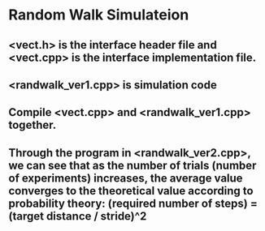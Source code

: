 # Random Walk Simulateion

## <vect.h> is the interface header file and <vect.cpp> is the interface implementation file.

## <randwalk_ver1.cpp> is simulation code

## Compile <vect.cpp> and <randwalk_ver1.cpp> together.

## Through the program in <randwalk_ver2.cpp>, we can see that as the number of trials (number of experiments) increases, the average value converges to the theoretical value according to probability theory: (required number of steps) = (target distance / stride)^2
